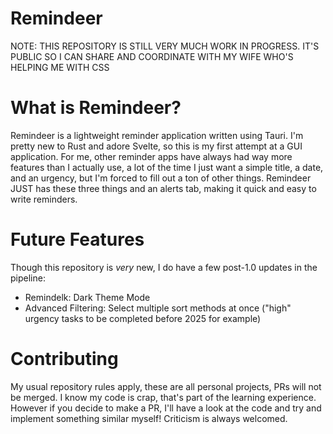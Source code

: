 # Remindeer

NOTE: THIS REPOSITORY IS STILL VERY MUCH WORK IN PROGRESS. IT'S PUBLIC SO I CAN SHARE AND COORDINATE WITH MY WIFE WHO'S HELPING ME WITH CSS

# What is Remindeer?

Remindeer is a lightweight reminder application written using Tauri. I'm pretty new to Rust and adore Svelte, so this is my first attempt at a GUI application. For me, other reminder apps have always had way more features than I actually use, a lot of the time I just want a simple title, a date, and an urgency, but I'm forced to fill out a ton of other things. Remindeer JUST has these three things and an alerts tab, making it quick and easy to write reminders.

# Future Features 

Though this repository is *very* new, I do have a few post-1.0 updates in the pipeline:

- Remindelk: Dark Theme Mode
- Advanced Filtering: Select multiple sort methods at once ("high" urgency tasks to be completed before 2025 for example)

# Contributing

My usual repository rules apply, these are all personal projects, PRs will not be merged. I know my code is crap, that's part of the learning experience. However if you decide to make a PR, I'll have a look at the code and try and implement something similar myself! Criticism is always welcomed.
